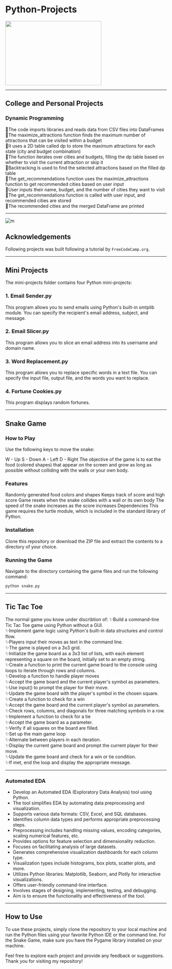 # Python-Projects
<img src="https://github.com/MennahMabrouk/Python-Projects/assets/101124995/5c244f6b-1976-4bac-a485-30abbef620cd" width="300" height="200">

*************

## College and Personal Projects 
### Dynamic Programming 
<p>
🧠The code imports libraries and reads data from CSV files into DataFrames<br>
🧠The maximize_attractions function finds the maximum number of attractions that can be visited within a budget<br>
🧠It uses a 2D table called dp to store the maximum attractions for each state (city and budget combination)<br>
🧠The function iterates over cities and budgets, filling the dp table based on whether to visit the current attraction or skip it<br>
🧠Backtracking is used to find the selected attractions based on the filled dp table<br>
🧠The get_recommendations function uses the maximize_attractions function to get recommended cities based on user input<br>
🧠User inputs their name, budget, and the number of cities they want to visit<br>
🧠The get_recommendations function is called with user input, and recommended cities are stored<br>
🧠The recommended cities and the merged DataFrame are printed</p>


*************

![m](https://user-images.githubusercontent.com/101124995/226924957-24d433c7-907c-46d7-851c-00546a6b17e7.jpg)

## Acknowledgements
Following projects was built following a tutorial by `FreeCodeCamp.org`.

*************
## Mini Projects
The mini-projects folder contains four Python mini-projects:

### 1. Email Sender.py
This program allows you to send emails using Python's built-in smtplib module. You can specify the recipient's email address, subject, and message.

### 2. Email Slicer.py
This program allows you to slice an email address into its username and domain name.

### 3. Word Replacement.py
This program allows you to replace specific words in a text file. You can specify the input file, output file, and the words you want to replace.

### 4. Fortune Cookies.py
This program displays random fortunes.

*************
## Snake Game

### How to Play
Use the following keys to move the snake:

W - Up
S - Down
A - Left
D - Right
The objective of the game is to eat the food (colored shapes) that appear on the screen and grow as long as possible without colliding with the walls or your own body.

### Features
Randomly generated food colors and shapes
Keeps track of score and high score
Game resets when the snake collides with a wall or its own body
The speed of the snake increases as the score increases
Dependencies
This game requires the turtle module, which is included in the standard library of Python.

### Installation
Clone this repository or download the ZIP file and extract the contents to a directory of your choice.

### Running the Game
Navigate to the directory containing the game files and run the following command:
```python
python snake.py
```
*************
## Tic Tac Toe
<p>
The normal game you know under discribtion of:
✨Build a command-line Tic Tac Toe game using Python without a GUI.<br>
✨Implement game logic using Python's built-in data structures and control flow.<br>
✨Players input their moves as text in the command line.<br>
✨The game is played on a 3x3 grid.<br>
✨Initialize the game board as a 3x3 list of lists, with each element representing a square on the board, initially set to an empty string.<br>
✨Create a function to print the current game board to the console using loops to iterate through rows and columns.<br>
✨Develop a function to handle player moves<br>
✨Accept the game board and the current player's symbol as parameters.<br>
✨Use input() to prompt the player for their move.<br>
✨Update the game board with the player's symbol in the chosen square.<br>
✨Create a function to check for a win<br>
✨Accept the game board and the current player's symbol as parameters.<br>
✨Check rows, columns, and diagonals for three matching symbols in a row.<br>
✨Implement a function to check for a tie<br>
✨Accept the game board as a parameter.<br>
✨Verify if all squares on the board are filled.<br>
✨Set up the main game loop<br>
✨Alternate between players in each iteration.<br>
✨Display the current game board and prompt the current player for their move.<br>
✨Update the game board and check for a win or tie condition.<br>
✨If met, end the loop and display the appropriate message.<br>
</p>

*************


###  Automated EDA
* Develop an Automated EDA (Exploratory Data Analysis) tool using Python.
* The tool simplifies EDA by automating data preprocessing and visualization.
* Supports various data formats: CSV, Excel, and SQL databases.
* Identifies column data types and performs appropriate preprocessing steps.
* Preprocessing includes handling missing values, encoding categories, scaling numerical features, etc.
* Provides options for feature selection and dimensionality reduction.
* Focuses on facilitating analysis of large datasets.
* Generates comprehensive visualization dashboards for each column type.
* Visualization types include histograms, box plots, scatter plots, and more.
* Utilizes Python libraries: Matplotlib, Seaborn, and Plotly for interactive visualizations.
* Offers user-friendly command-line interface.
* Involves stages of designing, implementing, testing, and debugging.
* Aim is to ensure the functionality and effectiveness of the tool.
************* 
## How to Use
To use these projects, simply clone the repository to your local machine and run the Python files using your favorite Python IDE or the command line. For the Snake Game, make sure you have the Pygame library installed on your machine.

Feel free to explore each project and provide any feedback or suggestions. Thank you for visiting my repository!


